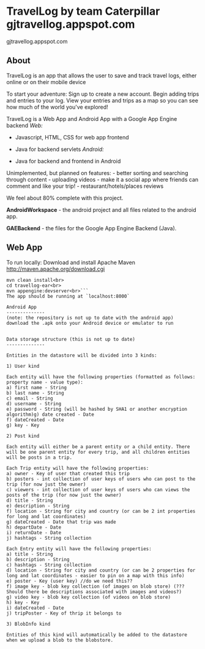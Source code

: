 TravelLog by team Caterpillar gjtravellog.appspot.com 
===========
gjtravellog.appspot.com 

About
--------------
TravelLog is an app that allows the user to save and track travel logs, either online or on their mobile device 

To start your adventure: Sign up to create a new account. Begin adding trips and entries to your log. View your entries and trips as a map so you can see how much of the world you've explored!

TravelLog is a Web App and Android App with a Google App Engine backend
*Web:*

- Javascript, HTML, CSS for web app frontend
- Java for backend servlets
*Android:*

- Java for backend and frontend in Android 

Unimplemented, but planned on features:
	- better sorting and searching through content
	- uploading videos
	- make it a social app where friends can comment and like your trip!
	- restaurant/hotels/places reviews
	
We feel about 80% complete with this project.


**AndroidWorkspace** - the android project and all files related to the android app.

**GAEBackend** - the files for the Google App Engine Backend (Java).

Web App
--------------
To run locally:
Download and install Apache Maven http://maven.apache.org/download.cgi

```cd Caterpillar/GAEBackend/travellog<br>
mvn clean install<br>
cd travellog-ear<br>
mvn appengine:devserver<br>```
The app should be running at `localhost:8000`

Android App
--------------
(note: the repository is not up to date with the android app)
download the .apk onto your Android device or emulator to run


Data storage structure (this is not up to date)
--------------

Entities in the datastore will be divided into 3 kinds:

1) User kind

Each entity will have the following properties (formatted as follows: property name - value type):
a) first name - String
b) last name - String
c) email - String
d) username - String
e) password - String (will be hashed by SHA1 or another encryption algorithm)g) date created - Date
f) dateCreated - Date
g) key - Key

2) Post kind

Each entity will either be a parent entity or a child entity. There will be one parent entity for every trip, and all children entities will be posts in a trip.

Each Trip entity will have the following properties:
a) owner - Key of user that created this trip
b) posters - int collection of user keys of users who can post to the trip (for now just the owner)
c) viewers - int collection of user keys of users who can views the posts of the trip (for now just the owner)
d) title - String
e) description - String
f) location - String for city and country (or can be 2 int properties for long and lat coordinates)
g) dateCreated - Date that trip was made
h) departDate - Date
i) returnDate - Date
j) hashtags - String collection

Each Entry entity will have the following properties:
a) title - String
b) description - String
c) hashtags - String collection
d) location - String for city and country (or can be 2 properties for long and lat coordinates - easier to pin on a map with this info)
e) poster - Key (user key) //do we need this??
f) image key - blob key collection (of images on blob store) (??? Should there be descriptions associated with images and videos?)
g) video key - blob key collection (of videos on blob store)
h) key - Key
i) dateCreated - Date
j) tripPoster - Key of thrip it belongs to

3) BlobInfo kind

Entities of this kind will automatically be added to the datastore when we upload a blob to the blobstore. 
